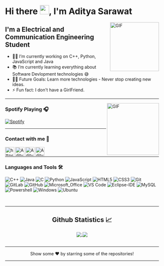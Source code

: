 # Hi there <img src="https://raw.githubusercontent.com/MartinHeinz/MartinHeinz/master/wave.gif" width="30px">, I'm Aditya Sarawat

<img align="right" alt="GIF" height="160px" src="https://media.giphy.com/media/du3J3cXyzhj75IOgvA/giphy.gif" />

## I'm a Electrical and Communication Engineering Student 

- 👨‍💻 I’m currently working on C++, Python, JavaScript and Java
- 📚 I’m currently learning everything about Software Devlopment technologies 😅
- 💪🏼 Future Goals: Learn more technologies - Never stop creating new ideas.
- ⚡ Fun fact: I don't have a GirlFriend.

---

<img align="right" alt="GIF" height="170px" src="https://media.giphy.com/media/J5B1Y8QZnzXXbLQIBu/giphy.gif" />

### Spotify Playing 🎧

[![Spotify](https://novatorem.aditya-sarawat.vercel.app/api/spotify)](https://open.spotify.com/user/317a4xqi4cihmvwh2c4snsrn5axm?si=t9A1F6rkSAiKKQchPZ_lGw)

---

### Contact with me 📝

[<img align="left" alt="https://aditya-sarawat.github.io/website" height="30px" src="https://img.icons8.com/doodle/48/000000/chrome.png"/>][website]
[<img align="left" alt="Aditya Sarawat | LinkedIn" height="30px" src="https://img.icons8.com/doodle/48/000000/linkedin-circled.png"/>][linkedin]
[<img align="left" alt="Aditya Sarawat | Instagram" height="30px" src="https://image.flaticon.com/icons/svg/725/725278.svg" />][instagram]
[<img align="left" alt="Aditya Sarawat | Twitter" height="30px" src="https://img.icons8.com/doodle/48/000000/twitter-circled.png"/>][Twitter]

<br />

---

### Languages and Tools 🛠 

![C++](https://img.shields.io/badge/C%2B%2B-00599C?style=for-the-badge&logo=c%2B%2B&logoColor=white)
![Java](https://img.shields.io/badge/Java-ED8B00?style=for-the-badge&logo=java&logoColor=white)
![C](https://img.shields.io/badge/C-00599C?style=for-the-badge&logo=c&logoColor=white)
![Python](https://img.shields.io/badge/Python-14354C?style=for-the-badge&logo=python&logoColor=white)
![JavaScript](https://img.shields.io/badge/JavaScript-323330?style=for-the-badge&logo=javascript&logoColor=F7DF1E)
![HTML5](https://img.shields.io/badge/HTML5-E34F26?style=for-the-badge&logo=html5&logoColor=white)
![CSS3](https://img.shields.io/badge/CSS3-1572B6?style=for-the-badge&logo=css3&logoColor=white)
![Git](https://img.shields.io/badge/-Git-%23F05032?style=flat-square&logo=git&logoColor=%23ffffff)
![GitLab](https://img.shields.io/badge/GitLab-330F63?style=for-the-badge&logo=gitlab&logoColor=white)
![GitHub](https://img.shields.io/badge/GitHub-100000?style=for-the-badge&logo=github&logoColor=white)
![Microsoft_Office](https://img.shields.io/badge/Microsoft_Office-D83B01?style=for-the-badge&logo=microsoft-office&logoColor=white)
![VS Code](http://img.shields.io/badge/-VS%20Code-007ACC?style=flat-square&logo=visual-studio-code&logoColor=ffffff)
![Eclipse-IDE](http://img.shields.io/badge/-Eclipse-2C2255?style=flat-square&logo=eclipse&logoColor=ffffff)
![MySQL](https://img.shields.io/badge/MySQL-00000F?style=for-the-badge&logo=mysql&logoColor=white)
![Powershell](http://img.shields.io/badge/-Powershell-5391FE?style=flat-square&logo=powershell&logoColor=ffffff)
![Windows](https://img.shields.io/badge/Windows-0078D6?style=for-the-badge&logo=windows&logoColor=white)
![Ubuntu](https://img.shields.io/badge/Ubuntu-E95420?style=for-the-badge&logo=ubuntu&logoColor=white)

<br/>

---

  <h2 align="center"> Github Statistics 📈 </h2>
  
  <div align="center"> 
    <a href="https://github.com/aditya-sarawat">
  <img align="center" src="https://github-readme-stats.vercel.app/api/top-langs/?username=aditya-sarawat&theme=dark&hide_langs_below=1" />
</a>
<a href="https://github.com/aditya-sarawat">
 <img align="center" src="https://github-readme-stats.vercel.app/api?username=aditya-sarawat&show_icons=true&theme=dark&line_height=27" />
</a>   
  </div>

<br/>

---

<div align='center'>
  Show some ❤️ by starring some of the repositories! 
</div>

---
[website]: https://aditya-sarawat.github.io/website/
[instagram]: https://www.instagram.com/aditya_sarawat/
[linkedin]: https://www.linkedin.com/in/aditya-sarawat/
[Spotify]: https://open.spotify.com/user/317a4xqi4cihmvwh2c4snsrn5axm?si=t9A1F6rkSAiKKQchPZ_lGw
[Twitter]: https://twitter.com/SarawatAditya
